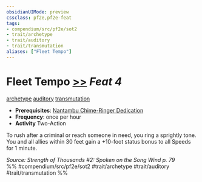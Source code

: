 ```yaml
---
obsidianUIMode: preview
cssclass: pf2e,pf2e-feat
tags:
- compendium/src/pf2e/sot2
- trait/archetype
- trait/auditory
- trait/transmutation
aliases: ["Fleet Tempo"]
---
```

# Fleet Tempo  [>>](/rules/core-rulebook/chapter-9-playing-the-game.md#Actions "Two-Action") *Feat 4*  
[archetype](/rules/traits/archetype.md)  [auditory](/rules/traits/auditory.md)  [transmutation](/rules/traits/transmutation.md)  

- **Prerequisites**: [Nantambu Chime-Ringer Dedication](/compendium/feats/nantambu-chime-ringer-dedication-sot2.md)
- **Frequency**: once per hour
- **Activity** Two-Action

To rush after a criminal or reach someone in need, you ring a sprightly tone. You and all allies within 30 feet gain a +10-foot status bonus to all Speeds for 1 minute.

*Source: Strength of Thousands #2: Spoken on the Song Wind p. 79*  
%% #compendium/src/pf2e/sot2 #trait/archetype #trait/auditory #trait/transmutation %%